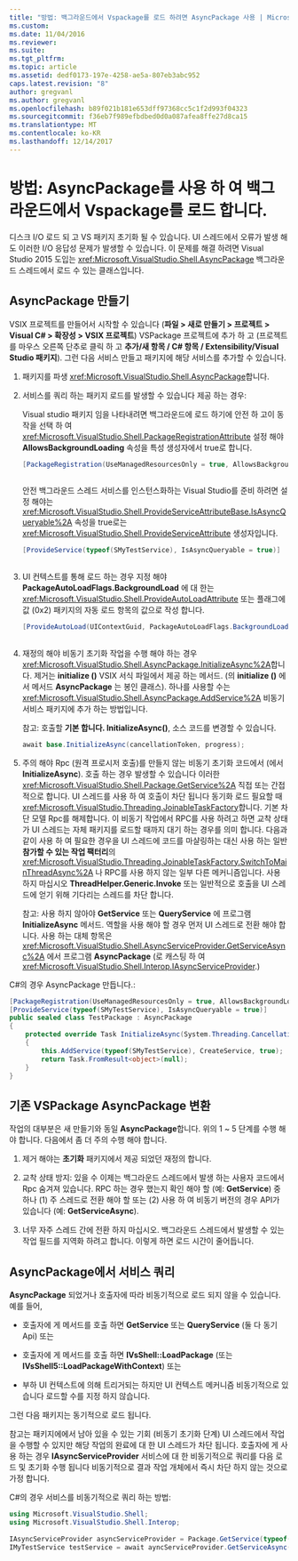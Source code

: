 ```yaml
---
title: "방법: 백그라운드에서 Vspackage를 로드 하려면 AsyncPackage 사용 | Microsoft Docs"
ms.custom: 
ms.date: 11/04/2016
ms.reviewer: 
ms.suite: 
ms.tgt_pltfrm: 
ms.topic: article
ms.assetid: dedf0173-197e-4258-ae5a-807eb3abc952
caps.latest.revision: "8"
author: gregvanl
ms.author: gregvanl
ms.openlocfilehash: b89f021b181e653dff97368cc5c1f2d993f04323
ms.sourcegitcommit: f36eb7f989efbdbed0d0a087afea8ffe27d8ca15
ms.translationtype: MT
ms.contentlocale: ko-KR
ms.lasthandoff: 12/14/2017
---
```

# <a name="how-to-use-asyncpackage-to-load-vspackages-in-the-background"></a>방법: AsyncPackage를 사용 하 여 백그라운드에서 Vspackage를 로드 합니다.
디스크 I/O 로드 되 고 VS 패키지 초기화 될 수 있습니다. UI 스레드에서 오류가 발생 해도 이러한 I/O 응답성 문제가 발생할 수 있습니다. 이 문제를 해결 하려면 Visual Studio 2015 도입는 <xref:Microsoft.VisualStudio.Shell.AsyncPackage> 백그라운드 스레드에서 로드 수 있는 클래스입니다.  
  
## <a name="creating-an-asyncpackage"></a>AsyncPackage 만들기  
 VSIX 프로젝트를 만들어서 시작할 수 있습니다 (**파일 > 새로 만들기 > 프로젝트 > Visual C# > 확장성 > VSIX 프로젝트**) VSPackage 프로젝트에 추가 하 고 (프로젝트를 마우스 오른쪽 단추로 클릭 하 고 **추가/새 항목 / C# 항목 / Extensibility/Visual Studio 패키지**). 그런 다음 서비스 만들고 패키지에 해당 서비스를 추가할 수 있습니다.  
  
1.  패키지를 파생 <xref:Microsoft.VisualStudio.Shell.AsyncPackage>합니다.  
  
2.  서비스를 쿼리 하는 패키지 로드를 발생할 수 있습니다 제공 하는 경우:  
  
     Visual studio 패키지 임을 나타내려면 백그라운드에 로드 하기에 안전 하 고이 동작을 선택 하 여 <xref:Microsoft.VisualStudio.Shell.PackageRegistrationAttribute> 설정 해야 **AllowsBackgroundLoading** 속성을 특성 생성자에서 true로 합니다.  
  
    ```csharp  
    [PackageRegistration(UseManagedResourcesOnly = true, AllowsBackgroundLoading = true)]  
  
    ```  
  
     안전 백그라운드 스레드 서비스를 인스턴스화하는 Visual Studio를 준비 하려면 설정 해야는 <xref:Microsoft.VisualStudio.Shell.ProvideServiceAttributeBase.IsAsyncQueryable%2A> 속성을 true로는 <xref:Microsoft.VisualStudio.Shell.ProvideServiceAttribute> 생성자입니다.  
  
    ```csharp  
    [ProvideService(typeof(SMyTestService), IsAsyncQueryable = true)]  
  
    ```  
  
3.  UI 컨텍스트를 통해 로드 하는 경우 지정 해야 **PackageAutoLoadFlags.BackgroundLoad** 에 대 한는 <xref:Microsoft.VisualStudio.Shell.ProvideAutoLoadAttribute> 또는 플래그에 값 (0x2) 패키지의 자동 로드 항목의 값으로 작성 합니다.  
  
    ```csharp  
    [ProvideAutoLoad(UIContextGuid, PackageAutoLoadFlags.BackgroundLoad)]  
  
    ```  
  
4.  재정의 해야 비동기 초기화 작업을 수행 해야 하는 경우 <xref:Microsoft.VisualStudio.Shell.AsyncPackage.InitializeAsync%2A>합니다. 제거는 **initialize ()** VSIX 서식 파일에서 제공 하는 메서드. (의 **initialize ()** 에서 메서드 **AsyncPackage** 는 봉인 클래스). 하나를 사용할 수는 <xref:Microsoft.VisualStudio.Shell.AsyncPackage.AddService%2A> 비동기 서비스 패키지에 추가 하는 방법입니다.  
  
     참고: 호출할 **기본 합니다. InitializeAsync()**, 소스 코드를 변경할 수 있습니다.  
  
    ```csharp  
    await base.InitializeAsync(cancellationToken, progress);  
    ```  
  
5.  주의 해야 Rpc (원격 프로시저 호출)를 만들지 않는 비동기 초기화 코드에서 (에서 **InitializeAsync**). 호출 하는 경우 발생할 수 있습니다 이러한 <xref:Microsoft.VisualStudio.Shell.Package.GetService%2A> 직접 또는 간접적으로 합니다.  UI 스레드를 사용 하 여 호출이 차단 됩니다 동기화 로드 필요할 때 <xref:Microsoft.VisualStudio.Threading.JoinableTaskFactory>합니다. 기본 차단 모델 Rpc를 해제합니다. 이 비동기 작업에서 RPC를 사용 하려고 하면 교착 상태가 UI 스레드는 자체 패키지를 로드할 때까지 대기 하는 경우를 의미 합니다. 다음과 같이 사용 하 여 필요한 경우을 UI 스레드에 코드를 마샬링하는 대신 사용 하는 일반 **참가할 수 있는 작업 팩터리**의 <xref:Microsoft.VisualStudio.Threading.JoinableTaskFactory.SwitchToMainThreadAsync%2A> 나 RPC를 사용 하지 않는 일부 다른 메커니즘입니다.  사용 하지 마십시오 **ThreadHelper.Generic.Invoke** 또는 일반적으로 호출을 UI 스레드에 얻기 위해 기다리는 스레드를 차단 합니다.  
  
     참고: 사용 하지 않아야 **GetService** 또는 **QueryService** 에 프로그램 **InitializeAsync** 메서드. 역할을 사용 해야 할 경우 먼저 UI 스레드로 전환 해야 합니다. 사용 하는 대체 항목은 <xref:Microsoft.VisualStudio.Shell.AsyncServiceProvider.GetServiceAsync%2A> 에서 프로그램 **AsyncPackage** (로 캐스팅 하 여 <xref:Microsoft.VisualStudio.Shell.Interop.IAsyncServiceProvider>.)  
  
 C#의 경우 AsyncPackage 만듭니다.:  
  
```csharp  
[PackageRegistration(UseManagedResourcesOnly = true, AllowsBackgroundLoading = true)]       
[ProvideService(typeof(SMyTestService), IsAsyncQueryable = true)]   
public sealed class TestPackage : AsyncPackage   
{   
    protected override Task InitializeAsync(System.Threading.CancellationToken cancellationToken, IProgress<ServiceProgressData> progress)   
    {               
        this.AddService(typeof(SMyTestService), CreateService, true);   
        return Task.FromResult<object>(null);   
    }   
}  
```  
  
## <a name="convert-an-existing-vspackage-to-asyncpackage"></a>기존 VSPackage AsyncPackage 변환  
 작업의 대부분은 새 만들기와 동일 **AsyncPackage**합니다. 위의 1 ~ 5 단계를 수행 해야 합니다. 다음에서 좀 더 주의 수행 해야 합니다.  
  
1.  제거 해야는 **초기화** 패키지에서 제공 되었던 재정의 합니다.  
  
2.  교착 상태 방지: 있을 수 이제는 백그라운드 스레드에서 발생 하는 사용자 코드에서 Rpc 숨겨져 있습니다. RPC 하는 경우 했는지 확인 해야 할 (예: **GetService**) 중 하나 (1) 주 스레드로 전환 해야 할 또는 (2) 사용 하 여 비동기 버전의 경우 API가 있습니다 (예: **GetServiceAsync**).  
  
3.  너무 자주 스레드 간에 전환 하지 마십시오. 백그라운드 스레드에서 발생할 수 있는 작업 필드를 지역화 하려고 합니다. 이렇게 하면 로드 시간이 줄어듭니다.  
  
## <a name="querying-services-from-asyncpackage"></a>AsyncPackage에서 서비스 쿼리  
 **AsyncPackage** 되었거나 호출자에 따라 비동기적으로 로드 되지 않을 수 있습니다. 예를 들어,  
  
-   호출자에 게 메서드를 호출 하면 **GetService** 또는 **QueryService** (둘 다 동기 Api) 또는  
  
-   호출자에 게 메서드를 호출 하면 **IVsShell::LoadPackage** (또는 **IVsShell5::LoadPackageWithContext**) 또는  
  
-   부하 UI 컨텍스트에 의해 트리거되는 하지만 UI 컨텍스트 메커니즘 비동기적으로 있습니다 로드할 수를 지정 하지 않습니다.  
  
 그런 다음 패키지는 동기적으로 로드 됩니다.  
  
 참고는 패키지에에서 남아 있을 수 있는 기회 (비동기 초기화 단계) UI 스레드에서 작업을 수행할 수 있지만 해당 작업의 완료에 대 한 UI 스레드가 차단 됩니다. 호출자에 게 사용 하는 경우 **IAsyncServiceProvider** 서비스에 대 한 비동기적으로 쿼리를 다음 로드 및 초기화 수행 됩니다 비동기적으로 결과 작업 개체에서 즉시 차단 하지 않는 것으로 가정 합니다.  
  
 C#의 경우 서비스를 비동기적으로 쿼리 하는 방법:  
  
```csharp  
using Microsoft.VisualStudio.Shell;   
using Microsoft.VisualStudio.Shell.Interop;   
  
IAsyncServiceProvider asyncServiceProvider = Package.GetService(typeof(SAsyncServiceProvider)) as IAsyncServiceProvider;   
IMyTestService testService = await ayncServiceProvider.GetServiceAsync(typeof(SMyTestService)) as IMyTestService;  
```
  
